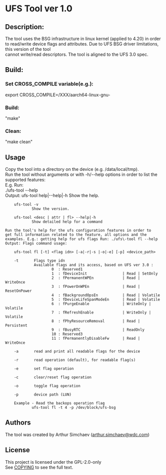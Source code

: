 # UFS Tool ver 1.0 #

## Description: ##
The tool uses the BSG infrastructure in linux kernel
(applied to 4.20) in order to read/write device flags and
attributes. Due to UFS BSG driver limitations, this version of the tool  
cannot write/read descriptors. 
The tool is aligned to the UFS 3.0 spec.

## Build: ##
### Set CROSS\_COMPILE variable(e.g.): ###
export CROSS\_COMPILE=/XXX/aarch64-linux-gnu- 
### Build: ### 
"make" 
### Clean: ###
 "make clean"  

## Usage ##
Copy the tool into a directory on the device (e.g.
/data/local/tmp).   
Run the tool without arguments or with -h/--help
    options in order to list the supported features:   
E.g. Run:  
./ufs\-tool --help  
Output:
    ufs\-tool help|--help|-h Show the help.

        ufs-tool -v
                Show the version.

        ufs-tool <desc | attr | fl> --help|-h
                Show detailed help for a command

    Run the tool's help for the ufs configuration features in order to
    get full information related to the feature, all options and the
    examples. E.g.: getting help for ufs flags Run: ./ufs\-tool fl --help
    Output: Flags command usage:

        ufs-tool fl [-t] <flag idn> [-a|-r|-s |-o|-e] [-p] <device_path> 

        -t       Flags type idn
                 Available flags and its access, based on UFS ver 3.0 :
                         0  : Reserved1
                         1  : fDeviceInit                | Read | SetOnly
                         2  : fPermanentWPEn             | Read | WriteOnce
                         3  : fPowerOnWPEn               | Read | ResetOnPower
                         4  : fBackgroundOpsEn           | Read | Volatile
                         5  : fDeviceLifeSpanModeEn      | Read | Volatile
                         6  : fPurgeEnable               | WriteOnly | Volatile
                         7  : fRefreshEnable             | WriteOnly | Volatile
                         8  : fPhyResourceRemoval        | Read | Persistent
                         9  : fBusyRTC                   | ReadOnly
                         10 : Reserved3
                         11 : fPermanentlyDisableFw      | Read | WriteOnce

        -a       read and print all readable flags for the device

        -r       read operation (default), for readable flag(s)

        -e       set flag operation

        -c       clear/reset flag operation

        -o       toggle flag operation

        -p       device path (LUN)

        Example - Read the backops operation flag
                ufs-tool fl -t 4 -p /dev/block/ufs-bsg

## Authors ##
The tool was created by Arthur Simchaev (arthur.simchaev@wdc.com)

## License ##
This project is licensed under the GPL-2.0-only  
See [COPYING](COPYING) to see the full text.
